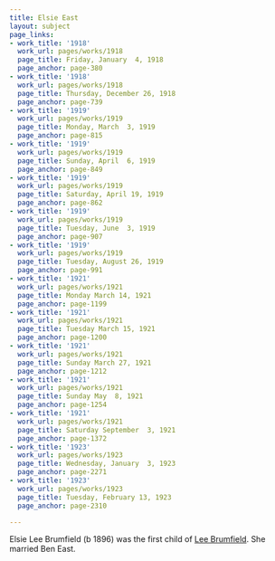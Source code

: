 ```yaml
---
title: Elsie East
layout: subject
page_links:
- work_title: '1918'
  work_url: pages/works/1918
  page_title: Friday, January  4, 1918
  page_anchor: page-380
- work_title: '1918'
  work_url: pages/works/1918
  page_title: Thursday, December 26, 1918
  page_anchor: page-739
- work_title: '1919'
  work_url: pages/works/1919
  page_title: Monday, March  3, 1919
  page_anchor: page-815
- work_title: '1919'
  work_url: pages/works/1919
  page_title: Sunday, April  6, 1919
  page_anchor: page-849
- work_title: '1919'
  work_url: pages/works/1919
  page_title: Saturday, April 19, 1919
  page_anchor: page-862
- work_title: '1919'
  work_url: pages/works/1919
  page_title: Tuesday, June  3, 1919
  page_anchor: page-907
- work_title: '1919'
  work_url: pages/works/1919
  page_title: Tuesday, August 26, 1919
  page_anchor: page-991
- work_title: '1921'
  work_url: pages/works/1921
  page_title: Monday March 14, 1921
  page_anchor: page-1199
- work_title: '1921'
  work_url: pages/works/1921
  page_title: Tuesday March 15, 1921
  page_anchor: page-1200
- work_title: '1921'
  work_url: pages/works/1921
  page_title: Sunday March 27, 1921
  page_anchor: page-1212
- work_title: '1921'
  work_url: pages/works/1921
  page_title: Sunday May  8, 1921
  page_anchor: page-1254
- work_title: '1921'
  work_url: pages/works/1921
  page_title: Saturday September  3, 1921
  page_anchor: page-1372
- work_title: '1923'
  work_url: pages/works/1923
  page_title: Wednesday, January  3, 1923
  page_anchor: page-2271
- work_title: '1923'
  work_url: pages/works/1923
  page_title: Tuesday, February 13, 1923
  page_anchor: page-2310

---
```

<p>Elsie Lee Brumfield (b 1896) was the first child of <a href='../subjects/108' title='Lee Brumfield'>Lee Brumfield</a>.  She married Ben East.</p>